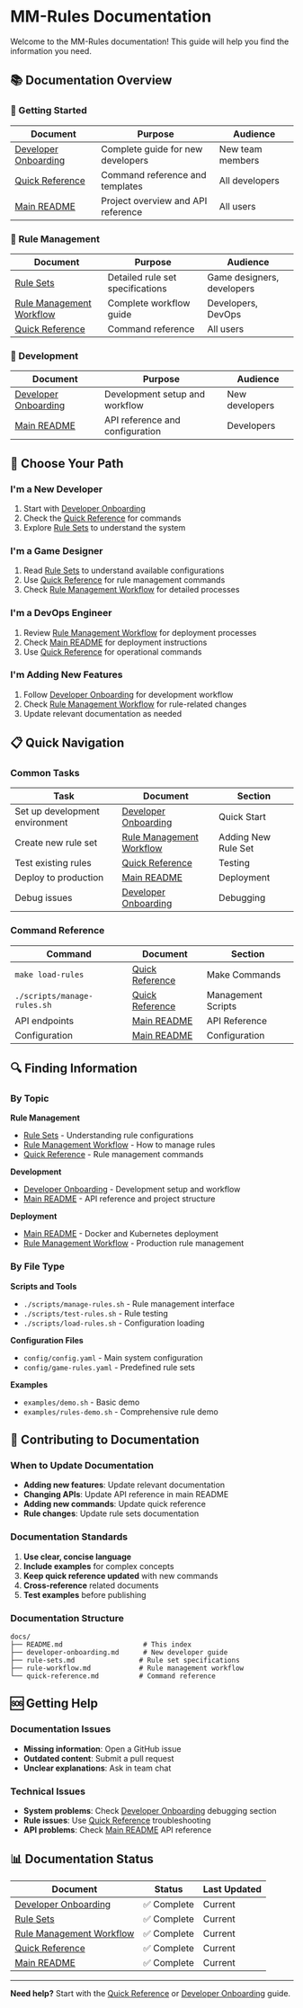 # MM-Rules Documentation

Welcome to the MM-Rules documentation! This guide will help you find the information you need.

## 📚 Documentation Overview

### 🚀 Getting Started

| Document | Purpose | Audience |
|----------|---------|----------|
| [Developer Onboarding](developer-onboarding.md) | Complete guide for new developers | New team members |
| [Quick Reference](quick-reference.md) | Command reference and templates | All developers |
| [Main README](../README.md) | Project overview and API reference | All users |

### 🎯 Rule Management

| Document | Purpose | Audience |
|----------|---------|----------|
| [Rule Sets](rule-sets.md) | Detailed rule set specifications | Game designers, developers |
| [Rule Management Workflow](rule-workflow.md) | Complete workflow guide | Developers, DevOps |
| [Quick Reference](quick-reference.md) | Command reference | All users |

### 🔧 Development

| Document | Purpose | Audience |
|----------|---------|----------|
| [Developer Onboarding](developer-onboarding.md) | Development setup and workflow | New developers |
| [Main README](../README.md) | API reference and configuration | Developers |

## 🎯 Choose Your Path

### I'm a **New Developer**
1. Start with [Developer Onboarding](developer-onboarding.md)
2. Check the [Quick Reference](quick-reference.md) for commands
3. Explore [Rule Sets](rule-sets.md) to understand the system

### I'm a **Game Designer**
1. Read [Rule Sets](rule-sets.md) to understand available configurations
2. Use [Quick Reference](quick-reference.md) for rule management commands
3. Check [Rule Management Workflow](rule-workflow.md) for detailed processes

### I'm a **DevOps Engineer**
1. Review [Rule Management Workflow](rule-workflow.md) for deployment processes
2. Check [Main README](../README.md) for deployment instructions
3. Use [Quick Reference](quick-reference.md) for operational commands

### I'm **Adding New Features**
1. Follow [Developer Onboarding](developer-onboarding.md) for development workflow
2. Check [Rule Management Workflow](rule-workflow.md) for rule-related changes
3. Update relevant documentation as needed

## 📋 Quick Navigation

### Common Tasks

| Task | Document | Section |
|------|----------|---------|
| Set up development environment | [Developer Onboarding](developer-onboarding.md) | Quick Start |
| Create new rule set | [Rule Management Workflow](rule-workflow.md) | Adding New Rule Set |
| Test existing rules | [Quick Reference](quick-reference.md) | Testing |
| Deploy to production | [Main README](../README.md) | Deployment |
| Debug issues | [Developer Onboarding](developer-onboarding.md) | Debugging |

### Command Reference

| Command | Document | Section |
|---------|----------|---------|
| `make load-rules` | [Quick Reference](quick-reference.md) | Make Commands |
| `./scripts/manage-rules.sh` | [Quick Reference](quick-reference.md) | Management Scripts |
| API endpoints | [Main README](../README.md) | API Reference |
| Configuration | [Main README](../README.md) | Configuration |

## 🔍 Finding Information

### By Topic

**Rule Management**
- [Rule Sets](rule-sets.md) - Understanding rule configurations
- [Rule Management Workflow](rule-workflow.md) - How to manage rules
- [Quick Reference](quick-reference.md) - Rule management commands

**Development**
- [Developer Onboarding](developer-onboarding.md) - Development setup and workflow
- [Main README](../README.md) - API reference and project structure

**Deployment**
- [Main README](../README.md) - Docker and Kubernetes deployment
- [Rule Management Workflow](rule-workflow.md) - Production rule management

### By File Type

**Scripts and Tools**
- `./scripts/manage-rules.sh` - Rule management interface
- `./scripts/test-rules.sh` - Rule testing
- `./scripts/load-rules.sh` - Configuration loading

**Configuration Files**
- `config/config.yaml` - Main system configuration
- `config/game-rules.yaml` - Predefined rule sets

**Examples**
- `examples/demo.sh` - Basic demo
- `examples/rules-demo.sh` - Comprehensive rule demo

## 📝 Contributing to Documentation

### When to Update Documentation

- **Adding new features**: Update relevant documentation
- **Changing APIs**: Update API reference in main README
- **Adding new commands**: Update quick reference
- **Rule changes**: Update rule sets documentation

### Documentation Standards

1. **Use clear, concise language**
2. **Include examples** for complex concepts
3. **Keep quick reference updated** with new commands
4. **Cross-reference** related documents
5. **Test examples** before publishing

### Documentation Structure

```
docs/
├── README.md                    # This index
├── developer-onboarding.md      # New developer guide
├── rule-sets.md                # Rule set specifications
├── rule-workflow.md            # Rule management workflow
└── quick-reference.md          # Command reference
```

## 🆘 Getting Help

### Documentation Issues

- **Missing information**: Open a GitHub issue
- **Outdated content**: Submit a pull request
- **Unclear explanations**: Ask in team chat

### Technical Issues

- **System problems**: Check [Developer Onboarding](developer-onboarding.md) debugging section
- **Rule issues**: Use [Quick Reference](quick-reference.md) troubleshooting
- **API problems**: Check [Main README](../README.md) API reference

## 📊 Documentation Status

| Document | Status | Last Updated |
|----------|--------|--------------|
| [Developer Onboarding](developer-onboarding.md) | ✅ Complete | Current |
| [Rule Sets](rule-sets.md) | ✅ Complete | Current |
| [Rule Management Workflow](rule-workflow.md) | ✅ Complete | Current |
| [Quick Reference](quick-reference.md) | ✅ Complete | Current |
| [Main README](../README.md) | ✅ Complete | Current |

---

**Need help?** Start with the [Quick Reference](quick-reference.md) or [Developer Onboarding](developer-onboarding.md) guide. 